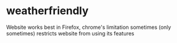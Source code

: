 # weatherfriendly

Website works best in Firefox, chrome's limitation sometimes (only sometimes) restricts website from using its features 
